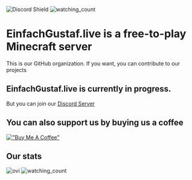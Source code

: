 ![Discord Shield](https://discordapp.com/api/guilds/1065307087724363796/widget.png?style=shield) <img src="https://komarev.com/ghpvc/?username=einfachgustaf&color=brightgreen" alt="watching_count" />

# EinfachGustaf.live is a free-to-play Minecraft server
This is our GitHub organization.
If you want, you can contribute to our projects

## EinfachGustaf.live is currently in progress.
But you can join our [Discord Server](https://discord.gg/jMzKy3enQV)

## You can also support us by buying us a coffee
[!["Buy Me A Coffee"](https://www.buymeacoffee.com/assets/img/custom_images/orange_img.png)](https://www.buymeacoffee.com/einfachgustaf.live)

## Our stats
<img src="https://github-readme-stats.vercel.app/api/top-langs?username=madushadhanushka&show_icons=true&locale=en&layout=compact&theme=chartreuse-dark" alt="ovi" /> <img src="https://widgetbite.com/stats/EinfachGustaf" alt="watching_count" />
